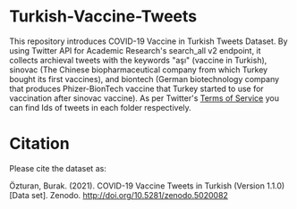 # Turkish-Vaccine-Tweets



This repository introduces COVID-19 Vaccine in Turkish Tweets Dataset. By using  Twitter API for Academic Research's search_all v2 endpoint, it collects archieval tweets with the keywords "aşı" (vaccine in Turkish), sinovac (The Chinese biopharmaceutical company from which Turkey bought its first vaccines), and biontech (German biotechnology company that produces Phizer-BionTech vaccine that Turkey started to use for vaccination after sinovac vaccine). As per Twitter's [Terms of Service](https://developer.twitter.com/en/developer-terms/agreement-and-policy) you can find Ids of tweets in each folder respectively.



# Citation

Please cite the dataset as:

Özturan, Burak. (2021). COVID-19 Vaccine Tweets in Turkish (Version 1.1.0) [Data set]. Zenodo. http://doi.org/10.5281/zenodo.5020082











